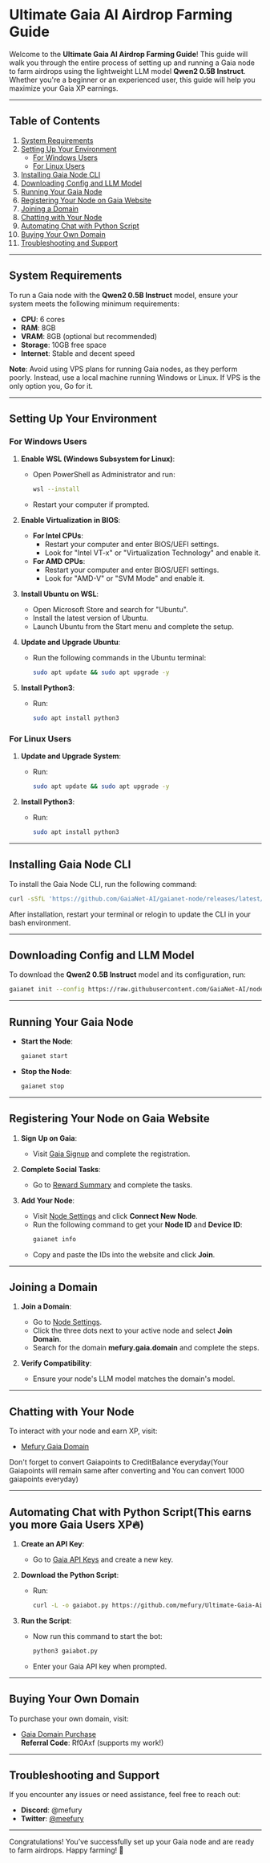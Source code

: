 # Ultimate Gaia AI Airdrop Farming Guide

Welcome to the **Ultimate Gaia AI Airdrop Farming Guide**! This guide will walk you through the entire process of setting up and running a Gaia node to farm airdrops using the lightweight LLM model **Qwen2 0.5B Instruct**. Whether you're a beginner or an experienced user, this guide will help you maximize your Gaia XP earnings.

---

## Table of Contents
1. [System Requirements](#system-requirements)
2. [Setting Up Your Environment](#setting-up-your-environment)
   - [For Windows Users](#for-windows-users)
   - [For Linux Users](#for-linux-users)
3. [Installing Gaia Node CLI](#installing-gaia-node-cli)
4. [Downloading Config and LLM Model](#downloading-config-and-llm-model)
5. [Running Your Gaia Node](#running-your-gaia-node)
6. [Registering Your Node on Gaia Website](#registering-your-node-on-gaia-website)
7. [Joining a Domain](#joining-a-domain)
8. [Chatting with Your Node](#chatting-with-your-node)
9. [Automating Chat with Python Script](#automating-chat-with-python-script)
10. [Buying Your Own Domain](#buying-your-own-domain)
11. [Troubleshooting and Support](#troubleshooting-and-support)

---

## System Requirements
To run a Gaia node with the **Qwen2 0.5B Instruct** model, ensure your system meets the following minimum requirements:

- **CPU**: 6 cores
- **RAM**: 8GB
- **VRAM**: 8GB (optional but recommended)
- **Storage**: 10GB free space
- **Internet**: Stable and decent speed

**Note**: Avoid using VPS plans for running Gaia nodes, as they perform poorly. Instead, use a local machine running Windows or Linux. If VPS is the only option you, Go for it.

---

## Setting Up Your Environment

### For Windows Users
1. **Enable WSL (Windows Subsystem for Linux)**:
   - Open PowerShell as Administrator and run:
     ```bash
     wsl --install
     ```
   - Restart your computer if prompted.

2. **Enable Virtualization in BIOS**:
   - **For Intel CPUs**:
     - Restart your computer and enter BIOS/UEFI settings.
     - Look for "Intel VT-x" or "Virtualization Technology" and enable it.
   - **For AMD CPUs**:
     - Restart your computer and enter BIOS/UEFI settings.
     - Look for "AMD-V" or "SVM Mode" and enable it.

3. **Install Ubuntu on WSL**:
   - Open Microsoft Store and search for "Ubuntu".
   - Install the latest version of Ubuntu.
   - Launch Ubuntu from the Start menu and complete the setup.

4. **Update and Upgrade Ubuntu**:
   - Run the following commands in the Ubuntu terminal:
     ```bash
     sudo apt update && sudo apt upgrade -y
     ```

5. **Install Python3**:
   - Run:
     ```bash
     sudo apt install python3
     ```

### For Linux Users
1. **Update and Upgrade System**:
   - Run:
     ```bash
     sudo apt update && sudo apt upgrade -y
     ```

2. **Install Python3**:
   - Run:
     ```bash
     sudo apt install python3
     ```

---

## Installing Gaia Node CLI
To install the Gaia Node CLI, run the following command:

```bash
curl -sSfL 'https://github.com/GaiaNet-AI/gaianet-node/releases/latest/download/install.sh' | bash
```

After installation, restart your terminal or relogin to update the CLI in your bash environment.

---

## Downloading Config and LLM Model
To download the **Qwen2 0.5B Instruct** model and its configuration, run:

```bash
gaianet init --config https://raw.githubusercontent.com/GaiaNet-AI/node-configs/main/qwen2-0.5b-instruct/config.json
```

---

## Running Your Gaia Node
- **Start the Node**:
  ```bash
  gaianet start
  ```

- **Stop the Node**:
  ```bash
  gaianet stop
  ```

---

## Registering Your Node on Gaia Website
1. **Sign Up on Gaia**:
   - Visit [Gaia Signup](https://gaianet.ai/reward?invite_code=Rf0Axf) and complete the registration.

2. **Complete Social Tasks**:
   - Go to [Reward Summary](https://www.gaianet.ai/reward-summary) and complete the tasks.

3. **Add Your Node**:
   - Visit [Node Settings](https://www.gaianet.ai/setting/nodes) and click **Connect New Node**.
   - Run the following command to get your **Node ID** and **Device ID**:
     ```bash
     gaianet info
     ```
   - Copy and paste the IDs into the website and click **Join**.

---

## Joining a Domain
1. **Join a Domain**:
   - Go to [Node Settings](https://www.gaianet.ai/setting/nodes).
   - Click the three dots next to your active node and select **Join Domain**.
   - Search for the domain **mefury.gaia.domain** and complete the steps.

2. **Verify Compatibility**:
   - Ensure your node's LLM model matches the domain's model.

---

## Chatting with Your Node
To interact with your node and earn XP, visit:
- [Mefury Gaia Domain](https://mefury.gaia.domains)

Don't forget to convert Gaiapoints to CreditBalance everyday(Your Gaiapoints will remain same after converting and You can convert 1000 gaiapoints everyday)

---

## Automating Chat with Python Script(This earns you more Gaia Users XP🔥)
1. **Create an API Key**:
   - Go to [Gaia API Keys](https://www.gaianet.ai/setting/gaia-api-keys) and create a new key.

2. **Download the Python Script**:
   - Run:
     ```bash
     curl -L -o gaiabot.py https://github.com/mefury/Ultimate-Gaia-Airdrop-Guide/raw/main/gaiabot.py
     ```

3. **Run the Script**:
   - Now run this command to start the bot:
     ```bash
     python3 gaiabot.py
     ```
   - Enter your Gaia API key when prompted.

---

## Buying Your Own Domain
To purchase your own domain, visit:
- [Gaia Domain Purchase](https://www.gaianet.ai/gaia-domain-name?referralCode=Rf0Axf)  
  **Referral Code**: Rf0Axf (supports my work!)

---

## Troubleshooting and Support
If you encounter any issues or need assistance, feel free to reach out:
- **Discord**: @mefury
- **Twitter**: [@meefury](https://x.com/meefury)

---

Congratulations! You’ve successfully set up your Gaia node and are ready to farm airdrops. Happy farming! 🚀
